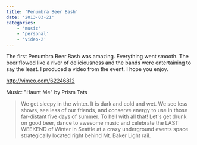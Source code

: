 ```yaml
---
title: 'Penumbra Beer Bash'
date: '2013-03-21'
categories:
    - 'music'
    - 'personal'
    - 'video-2'
---
```


The first Penumbra Beer Bash was amazing. Everything went smooth. The beer flowed like a river of deliciousness and the bands were entertaining to say the least. I produced a video from the event. I hope you enjoy.

http://vimeo.com/62246812

Music: "Haunt Me" by Prism Tats

> We get sleepy in the winter. It is dark and cold and wet. We see less shows, see less of our friends, and conserve energy to use in those far-distant five days of summer. To hell with all that! Let's get drunk on good beer, dance to awesome music and celebrate the LAST WEEKEND of Winter in Seattle at a crazy underground events space strategically located right behind Mt. Baker Light rail.

